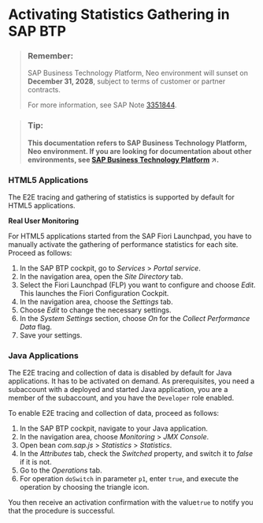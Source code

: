<!-- loio3f61c0f7a2f04e31b3574df6f4fdcd21 -->

# Activating Statistics Gathering in SAP BTP

> ### Remember:  
> SAP Business Technology Platform, Neo environment will sunset on **December 31, 2028**, subject to terms of customer or partner contracts.
> 
> For more information, see SAP Note [3351844](https://launchpad.support.sap.com/#/notes/3351844).

> ### Tip:  
> **This documentation refers to SAP Business Technology Platform, Neo environment. If you are looking for documentation about other environments, see [SAP Business Technology Platform](https://help.sap.com/viewer/65de2977205c403bbc107264b8eccf4b/Cloud/en-US/6a2c1ab5a31b4ed9a2ce17a5329e1dd8.html "SAP Business Technology Platform (SAP BTP) is an integrated offering comprised of four technology portfolios: database and data management, application development and integration, analytics, and intelligent technologies. The platform offers users the ability to turn data into business value, compose end-to-end business processes, and build and extend SAP applications quickly.") :arrow_upper_right:.**





### HTML5 Applications

The E2E tracing and gathering of statistics is supported by default for HTML5 applications.

**Real User Monitoring**

For HTML5 applications started from the SAP Fiori Launchpad, you have to manually activate the gathering of performance statistics for each site. Proceed as follows:

1.  In the SAP BTP cockpit, go to *Services* \> *Portal service*.
2.  In the navigation area, open the *Site Directory* tab.
3.  Select the Fiori Launchpad \(FLP\) you want to configure and choose *Edit*. This launches the Fiori Configuration Cockpit.
4.  In the navigation area, choose the *Settings* tab.
5.  Choose *Edit* to change the necessary settings.
6.  In the *System Settings* section, choose *On* for the *Collect Performance Data* flag.
7.  Save your settings.



### Java Applications

The E2E tracing and collection of data is disabled by default for Java applications. It has to be activated on demand. As prerequisites, you need a subaccount with a deployed and started Java application, you are a member of the subaccount, and you have the `Developer` role enabled.

To enable E2E tracing and collection of data, proceed as follows:

1.  In the SAP BTP cockpit, navigate to your Java application.
2.  In the navigation area, choose *Monitoring* \> *JMX Console*.
3.  Open bean *com.sap.js* \> *Statistics* \> *Statistics*.
4.  In the *Attributes* tab, check the *Switched* property, and switch it to *false* if it is not.
5.  Go to the *Operations* tab.
6.  For operation `doSwitch` in parameter `p1`, enter `true`, and execute the operation by choosing the triangle icon.

You then receive an activation confirmation with the value`true` to notify you that the procedure is successful.


